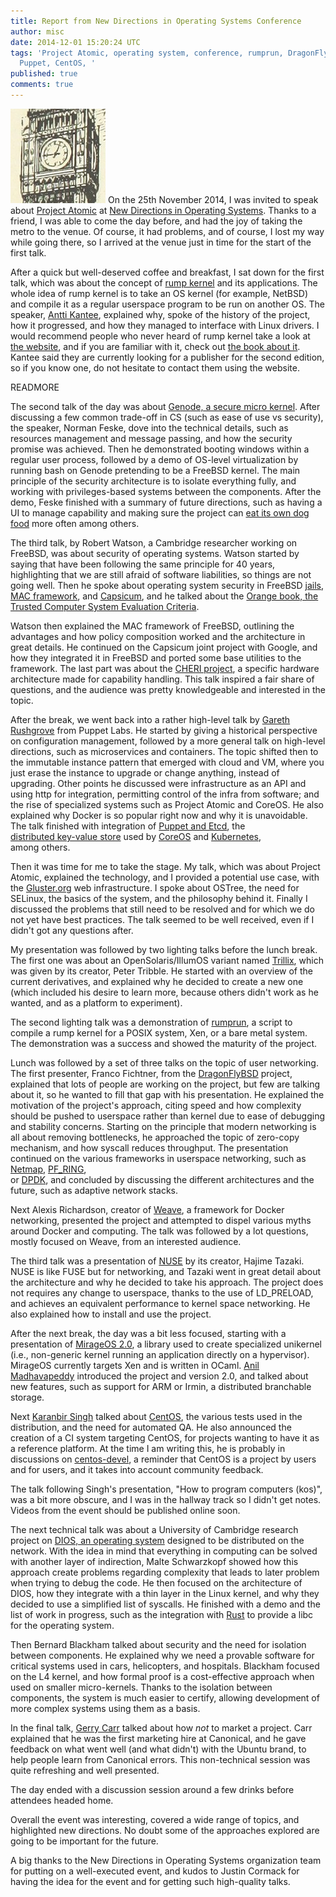 ```yaml
---
title: Report from New Directions in Operating Systems Conference
author: misc
date: 2014-12-01 15:20:24 UTC
tags: 'Project Atomic, operating system, conference, rumprun, DragonFlyBSD, BSD, CoreOS,
  Puppet, CentOS, '
published: true
comments: true
---
```


![](/images/blog/london.jpg) On the 25th November 2014, I was invited to speak about [Project Atomic](http://projectatomic.io) at [New Directions in Operating Systems](http://operatingsystems.io/). Thanks to a friend, I was able to come the day before, and had the joy of taking the metro to the venue. Of course, it had problems, and of course, I lost my way while going there, so I arrived at the venue just in time for the start of the first talk. 
 
After a quick but well-deserved coffee and breakfast, I sat down for the first talk, which was about the concept of [rump kernel](http://wiki.netbsd.org/rumpkernel/) and its applications. The whole idea of rump kernel is to take an OS kernel (for example, NetBSD) and compile it as a regular userspace program to be run on another OS. The speaker, [Antti Kantee](https://twitter.com/anttikantee), explained why, spoke of the history of the project, how it progressed, and how they  managed to interface with Linux drivers. I would recommend people who never heard of rump kernel take a look at [the website](http://rumpkernel.org/), and if you are familiar with it, check out [the book about it]( http://book.rumpkernel.org/). Kantee said they are currently looking for a publisher for the second edition, so if you know one, do not hesitate to contact them using the website. 

READMORE
 
The second talk of the day was about [Genode, a secure micro kernel](http://genode.org/). After discussing a few common trade-off in CS (such as ease of use vs security), the speaker, Norman Feske, dove into the technical details, such as resources management and message passing, and how the security promise was achieved. Then he demonstrated booting windows within a regular user process, followed by a demo of OS-level virtualization by running bash on Genode pretending to be a FreeBSD kernel. The main principle of the security architecture is to isolate everything fully, and working with privileges-based systems between the components. After the demo, Feske finished with a summary of future directions, such as having a UI to manage capability and making sure the project can [eat its own dog food](http://en.wikipedia.org/wiki/Eating_your_own_dog_food) more often among others. 
 
The third talk, by Robert Watson, a Cambridge researcher working on FreeBSD, was about security of operating systems. Watson started by saying that have been following the same principle for 40 years, highlighting that we are still afraid of software liabilities, so things are not going well. Then he spoke about operating system security in FreeBSD  [jails](https://www.freebsd.org/doc/handbook/jails.html), [MAC framework](https://www.freebsd.org/doc/handbook/mac.html), and [Capsicum](http://www.cl.cam.ac.uk/research/security/capsicum/freebsd.html), and he talked about the [Orange book, the Trusted Computer System Evaluation Criteria](https://en.wikipedia.org/wiki/Trusted_Computer_System_Evaluation_Criteria). 
 
Watson then explained the MAC framework of FreeBSD, outlining the advantages and how policy composition worked and the architecture in great details. He continued on the Capsicum joint project with Google, and how they integrated it in FreeBSD and ported some base utilities to the framework. The last part was about the [CHERI project](http://www.cl.cam.ac.uk/research/security/ctsrd/cheri/), a specific hardware architecture made for capability handling. This talk inspired a fair share of questions, and the audience was pretty knowledgeable and interested in the topic. 
 
After the break, we went back into a rather high-level talk by [Gareth Rushgrove](https://twitter.com/garethr) from Puppet Labs. He started by giving a historical perspective on configuration management, followed by a more general talk on high-level directions, such as microservices and containers. The topic shifted then to the immutable instance pattern that emerged with cloud and VM, where you just erase the instance to upgrade or change anything, instead of upgrading. Other points he discussed were infrastructure as an API and using http for integration, permitting control of the infra from software; and the rise of specialized systems such as Project Atomic and CoreOS. He also explained why Docker is so popular right now and why it is unavoidable. The talk finished with integration of [Puppet and Etcd](https://forge.puppetlabs.com/garethr/hiera_etcd), the  
[distributed key-value store](https://github.com/coreos/etcd) used by [CoreOS](https://coreos.com/) and [Kubernetes](https://github.com/googlecloudplatform/kubernetes),  
among others. 
 
Then it was time for me to take the stage. My talk, which was about Project Atomic, explained the technology, and I provided a potential use case, with the [Gluster.org](http://www.gluster.org/) web infrastructure. I spoke about OSTree, the need for SELinux, the basics of the system, and the philosophy behind it. Finally I discussed the problems that still need to be resolved and for which we do not yet have best practices. The talk seemed to be well received, even if I didn't got any questions after. 
 
My presentation was followed by two lighting talks before the lunch break. The first one was about an OpenSolaris/IllumOS variant named [Trillix](trillix.org ), which was given by its creator, Peter Tribble. He started with an overview of the current derivatives, and explained why he decided to create a new one (which included his desire to learn more, because others didn't work as he wanted, and as a platform to experiment).  
 
The second lighting talk was a demonstration of [rumprun](https://github.com/rumpkernel/rumprun-posix/), a script to compile a rump kernel for a POSIX system, Xen, or a bare metal system. The demonstration was a success and showed the maturity of the project. 
 
Lunch was followed by a set of three talks on the topic of user networking. The first presenter, Franco Fichtner, from the [DragonFlyBSD](http://www.dragonflybsd.org/) project, explained that lots of people are working on the project, but few are talking about it, so he wanted to fill that gap with his presentation. He explained the motivation of the project's approach, citing speed and how complexity should be pushed to userspace rather than kernel due to ease of debugging and stability concerns. Starting on the principle that modern networking is all about removing bottlenecks, he approached the topic of zero-copy mechanism, and how syscall reduces throughput. The presentation continued on the various frameworks in userspace networking, such as [Netmap](https://code.google.com/p/netmap/), [PF_RING](http://www.ntop.org/products/pf_ring/),  
or [DPDK](http://dpdk.org/), and concluded by discussing the different architectures and the future, such as adaptive network stacks. 
 
Next Alexis Richardson, creator of [Weave](https://github.com/zettio/weave), a framework for Docker networking, presented the project and attempted to dispel various myths around Docker and computing. The talk was followed by a lot questions, mostly focused on Weave, from an interested audience. 
 
The third talk was a presentation of [NUSE](https://github.com/libos-nuse/net-next-nuse) by its creator, Hajime Tazaki. NUSE is like FUSE but for networking, and Tazaki went in great detail about the architecture and why he decided to take his approach. The project does not requires any change to userspace, thanks to the use of LD_PRELOAD, and achieves an equivalent performance to kernel space networking. He also explained how to install and use the project. 
 
After the next break, the day was a bit less focused, starting with a presentation of [MirageOS 2.0](http://www.openmirage.org/), a library used to create specialized unikernel (i.e., non-generic kernel running an application directly on a hypervisor).  
MirageOS currently targets Xen and is written in OCaml. [Anil Madhavapeddy](https://twitter.com/avsm) introduced the project and version 2.0, and talked about new features, such as support for ARM or Irmin, a distributed branchable storage.  
 
Next [Karanbir Singh](https://twitter.com/kbsingh) talked about [CentOS](http://centos.org), the various tests used in the distribution, and the need for automated QA. He also announced the creation of a CI system targeting CentOS, for projects wanting to have it as a reference platform. At the time I am writing this, he is probably in discussions on [centos-devel](http://lists.centos.org/mailman/listinfo/centos-devel), a reminder that CentOS is a project by users and for users, and it takes into account community feedback. 
 
The talk following Singh's presentation, "How to program computers (kos)", was a bit more obscure, and I was in the hallway track so I didn't get notes. Videos from the event should be published online soon.
 
The next technical talk was about a University of Cambridge research project on [DIOS, an operating system](http://www.cl.cam.ac.uk/~ms705/research/dios/) designed to be distributed on the network. With the idea in mind that everything in computing can be solved with another layer of indirection, Malte Schwarzkopf showed how this approach create problems regarding complexity that leads to later problem when trying to debug the code. He then focused on the architecture of DIOS, how they integrate with a thin layer in the Linux kernel, and why they decided to use a simplified list of syscalls. He finished with a demo and the list of work in progress, such as the integration with [Rust](http://www.rust-lang.org/) to provide a libc for the operating system. 
 
Then Bernard Blackham talked about security and the need for isolation between components. He explained why we need a provable software for critical systems used in cars, helicopters, and hospitals. Blackham focused on the L4 kernel, and how formal proof is a cost-effective approach when used on smaller micro-kernels. Thanks to the isolation between components, the system is much easier to certify, allowing development of more complex systems using them as a basis. 
 
In the final talk, [Gerry Carr](https://twitter.com/gerrycarr) talked about how *not* to market a project. Carr explained that he was the first marketing hire at Canonical, and he gave feedback on what went well (and what didn't) with the Ubuntu brand, to help people learn from Canonical errors. This non-technical session was quite refreshing and well presented. 
 
The day ended with a discussion session around a few drinks before attendees headed home. 

Overall the event was interesting, covered a wide range of topics, and highlighted new directions. No doubt some of the approaches explored are going to be important for the future. 
 
A big thanks to the New Directions in Operating Systems organization team for putting on a well-executed event, and kudos to Justin Cormack for having the idea for the event and for getting such high-quality talks.
